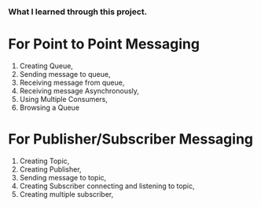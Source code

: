 ### **What I learned through this project.**

# **For Point to Point Messaging**

1. Creating Queue,
2. Sending message to queue,
3. Receiving message from queue,
4. Receiving message Asynchronously,
5. Using Multiple Consumers,
6. Browsing a Queue

# **For Publisher/Subscriber Messaging**

1. Creating Topic,
2. Creating Publisher,   
3. Sending message to topic,
4. Creating Subscriber connecting and listening to topic,
5. Creating multiple subscriber,
